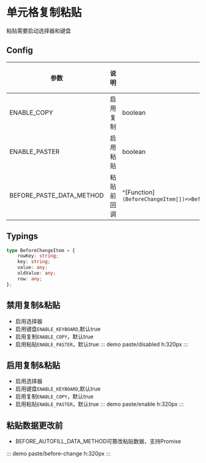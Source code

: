 # 单元格复制粘贴

粘贴需要启动选择器和键盘

## Config

| 参数                     | 说明                    | 类型     | 默认值 |
| ------------------------ | ----------------------- | -------  | ------ |
| ENABLE_COPY | 启用复制 | boolean  | true |
| ENABLE_PASTER | 启用粘贴 | boolean  | true |
| BEFORE_PASTE_DATA_METHOD | 粘贴前回调 | ^[Function]`(BeforeChangeItem[])=>BeforeChangeItem[]\|Promise<BeforeChangeItem[]>` | — |

## Typings

``` ts
type BeforeChangeItem = {
    rowKey: string;
    key: string;
    value: any;
    oldValue: any;
    row: any;
};
```

## 禁用复制&粘贴

- 启用选择器
- 启用键盘`ENABLE_KEYBOARD`,默认true
- 启用复制`ENABLE_COPY`，默认true
- 启用粘贴`ENABLE_PASTER`，默认true
::: demo
paste/disabled
h:320px
:::

## 启用复制&粘贴

- 启用选择器
- 启用键盘`ENABLE_KEYBOARD`,默认true
- 启用复制`ENABLE_COPY`，默认true
- 启用粘贴`ENABLE_PASTER`，默认true
::: demo
paste/enable
h:320px
:::


## 粘贴数据更改前

- BEFORE_AUTOFILL_DATA_METHOD可篡改粘贴数据，支持Promise


::: demo
paste/before-change
h:320px
:::